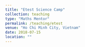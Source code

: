 ```yaml
---
title: "Etest Science Camp"
collection: teaching
type: "Maths Mentor"
permalink: /teaching/etest
venue: "Ho Chi Minh City, Vietnam"
date: 2018-07-15
location: ""
---
```



